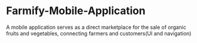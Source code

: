 # Farmify-Mobile-Application
 A mobile application serves as a direct marketplace for the sale of organic fruits and  vegetables, connecting farmers and customers(UI and navigation)
